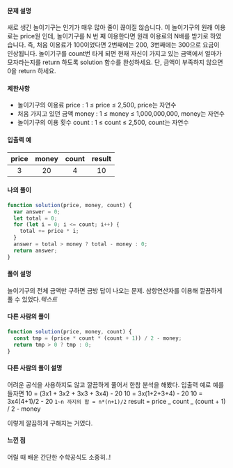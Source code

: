 #### 문제 설명

새로 생긴 놀이기구는 인기가 매우 많아 줄이 끊이질 않습니다. 이 놀이기구의 원래 이용료는 price원 인데, 놀이기구를 N 번 째 이용한다면 원래 이용료의 N배를 받기로 하였습니다. 즉, 처음 이용료가 100이었다면 2번째에는 200, 3번째에는 300으로 요금이 인상됩니다.
놀이기구를 count번 타게 되면 현재 자신이 가지고 있는 금액에서 얼마가 모자라는지를 return 하도록 solution 함수를 완성하세요.
단, 금액이 부족하지 않으면 0을 return 하세요.

#### 제한사항

- 놀이기구의 이용료 price : 1 ≤ price ≤ 2,500, price는 자연수
- 처음 가지고 있던 금액 money : 1 ≤ money ≤ 1,000,000,000, money는 자연수
- 놀이기구의 이용 횟수 count : 1 ≤ count ≤ 2,500, count는 자연수

#### 입출력 예

| **price** | **money** | count | result |
| :-------: | :-------: | :---: | :----: |
|     3     |    20     |   4   |   10   |

#### 나의 풀이

```js
function solution(price, money, count) {
  var answer = 0;
  let total = 0;
  for (let i = 0; i <= count; i++) {
    total += price * i;
  }
  answer = total > money ? total - money : 0;
  return answer;
}
```

#### 풀이 설명

놀이기구의 전체 금액만 구하면 금방 답이 나오는 문제.
삼항연산자를 이용해 깔끔하게 풀 수 있었다._텍스트_

#### 다른 사람의 풀이

```js
function solution(price, money, count) {
  const tmp = (price * count * (count + 1)) / 2 - money;
  return tmp > 0 ? tmp : 0;
}
```

#### 다른 사람의 풀이 설명

어려운 공식을 사용하지도 않고 깔끔하게 풀어서 한참 분석을 해봤다.
입출력 예로 예를 들자면
10 = (3x1 + 3x2 + 3x3 + 3x4) - 20
10 = 3x(1+2+3+4) - 20
10 = 3x4(4+1)/2 - 20 `1~n 까지의 합 = n*(n+1)/2`
result = price _ count _ (count + 1) / 2 - money

이렇게 깔끔하게 구해지는 거였다.

#### 느낀 점

어릴 때 배운 간단한 수학공식도 소중히..!

